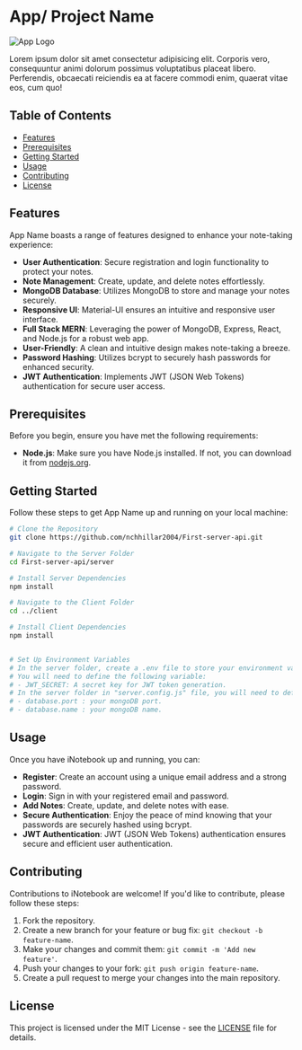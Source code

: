 # App/ Project Name

![App Logo](https://yourwebsite.com/path-to-your-logo.png)

Lorem ipsum dolor sit amet consectetur adipisicing elit. Corporis vero, consequuntur animi dolorum possimus voluptatibus placeat libero. Perferendis, obcaecati reiciendis ea at facere commodi enim, quaerat vitae eos, cum quo!

## Table of Contents

- [Features](#features)
- [Prerequisites](#prerequisites)
- [Getting Started](#getting-started)
- [Usage](#usage)
- [Contributing](#contributing)
- [License](#license)

## Features

App Name boasts a range of features designed to enhance your note-taking experience:

- **User Authentication**: Secure registration and login functionality to protect your notes.
- **Note Management**: Create, update, and delete notes effortlessly.
- **MongoDB Database**: Utilizes MongoDB to store and manage your notes securely.
- **Responsive UI**: Material-UI ensures an intuitive and responsive user interface.
- **Full Stack MERN**: Leveraging the power of MongoDB, Express, React, and Node.js for a robust web app.
- **User-Friendly**: A clean and intuitive design makes note-taking a breeze.
- **Password Hashing**: Utilizes bcrypt to securely hash passwords for enhanced security.
- **JWT Authentication**: Implements JWT (JSON Web Tokens) authentication for secure user access.

## Prerequisites

Before you begin, ensure you have met the following requirements:

- **Node.js**: Make sure you have Node.js installed. If not, you can download it from [nodejs.org](https://nodejs.org/).

## Getting Started

Follow these steps to get App Name up and running on your local machine:

```bash
# Clone the Repository
git clone https://github.com/nchhillar2004/First-server-api.git

# Navigate to the Server Folder
cd First-server-api/server

# Install Server Dependencies
npm install

# Navigate to the Client Folder
cd ../client

# Install Client Dependencies
npm install


# Set Up Environment Variables
# In the server folder, create a .env file to store your environment variables.
# You will need to define the following variable:
# - JWT_SECRET: A secret key for JWT token generation.
# In the server folder in "server.config.js" file, you will need to define the following variables:
# - database.port : your mongoDB port.
# - database.name : your mongoDB name.
```

## Usage

Once you have iNotebook up and running, you can:

- **Register**: Create an account using a unique email address and a strong password.
- **Login**: Sign in with your registered email and password.
- **Add Notes**: Create, update, and delete notes with ease.
- **Secure Authentication**: Enjoy the peace of mind knowing that your passwords are securely hashed using bcrypt.
- **JWT Authentication**: JWT (JSON Web Tokens) authentication ensures secure and efficient user authentication.

## Contributing

Contributions to iNotebook are welcome! If you'd like to contribute, please follow these steps:

1. Fork the repository.
2. Create a new branch for your feature or bug fix: `git checkout -b feature-name`.
3. Make your changes and commit them: `git commit -m 'Add new feature'`.
4. Push your changes to your fork: `git push origin feature-name`.
5. Create a pull request to merge your changes into the main repository.

## License

This project is licensed under the MIT License - see the [LICENSE](LICENSE) file for details.
